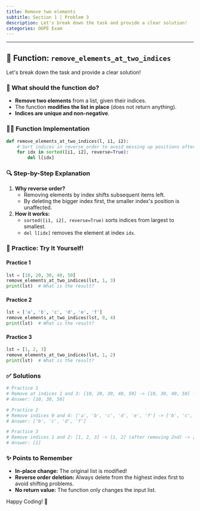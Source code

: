 ```yaml
---
title: Remove two elements
subtitle: Section 1 | Problem 3
description: Let's break down the task and provide a clear solution!
categories: OOPE Exam
---
```


---

## 📝 Function: `remove_elements_at_two_indices`

Let's break down the task and provide a clear solution!

### 🚩 What should the function do?

- **Remove two elements** from a list, given their indices.
- The function **modifies the list in place** (does not return anything).
- **Indices are unique and non-negative**.


### 🧑‍💻 Function Implementation

```python
def remove_elements_at_two_indices(l, i1, i2):
    # Sort indices in reverse order to avoid messing up positions after deletion
    for idx in sorted([i1, i2], reverse=True):
        del l[idx]
```


### 🔍 Step-by-Step Explanation

1. **Why reverse order?**
    - Removing elements by index shifts subsequent items left.
    - By deleting the bigger index first, the smaller index's position is unaffected.
2. **How it works:**
    - `sorted([i1, i2], reverse=True)` sorts indices from largest to smallest.
    - `del l[idx]` removes the element at index `idx`.

### 🧪 Practice: Try It Yourself!

#### Practice 1

```python
lst = [10, 20, 30, 40, 50]
remove_elements_at_two_indices(lst, 1, 3)
print(lst)  # What is the result?
```


#### Practice 2

```python
lst = ['a', 'b', 'c', 'd', 'e', 'f']
remove_elements_at_two_indices(lst, 0, 4)
print(lst)  # What is the result?
```


#### Practice 3

```python
lst = [1, 2, 3]
remove_elements_at_two_indices(lst, 1, 2)
print(lst)  # What is the result?
```


### ✅ Solutions

```python
# Practice 1
# Remove at indices 1 and 3: [10, 20, 30, 40, 50] -> [10, 30, 40, 50] -> [10, 30, 50]
# Answer: [10, 30, 50]

# Practice 2
# Remove indices 0 and 4: ['a', 'b', 'c', 'd', 'e', 'f'] -> ['b', 'c', 'd', 'e', 'f'] -> ['b', 'c', 'd', 'f']
# Answer: ['b', 'c', 'd', 'f']

# Practice 3
# Remove indices 1 and 2: [1, 2, 3] -> [1, 2] (after removing 2nd) -> [1] (after removing 1st)
# Answer: [1]
```


### ✨ Points to Remember

- **In-place change:** The original list is modified!
- **Reverse order deletion:** Always delete from the highest index first to avoid shifting problems.
- **No return value:** The function only changes the input list.

Happy Coding! 🚀

